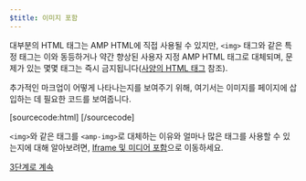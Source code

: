 ```yaml
---
$title: 이미지 포함
---
```


대부분의 HTML 태그는 AMP HTML에 직접 사용될 수 있지만, `<img>` 태그와 같은 특정 태그는 이와 동등하거나 약간 향상된 사용자 지정 AMP HTML 태그로 대체되며, 문제가 있는 몇몇 태그는 즉시 금지됩니다([사양의 HTML 태그](/ko/docs/reference/spec.html) 참조).

추가적인 마크업이 어떻게 나타나는지를 보여주기 위해, 여기서는 이미지를 페이지에 삽입하는 데 필요한 코드를 보여줍니다.

[sourcecode:html]
<amp-img src="welcome.jpg" alt="Welcome" height="400" width="800"></amp-img>
[/sourcecode]

`<img>`와 같은 태그를 `<amp-img>`로 대체하는 이유와 얼마나 많은 태그를 사용할 수 있는지에 대해 알아보려면, [Iframe 및 미디어 포함](/ko/docs/guides/author-develop/amp_replacements.html)으로 이동하세요.

<a class="go-button button" href="/ko/docs/tutorials/create/presentation_layout.html">3단계로 계속</a>

